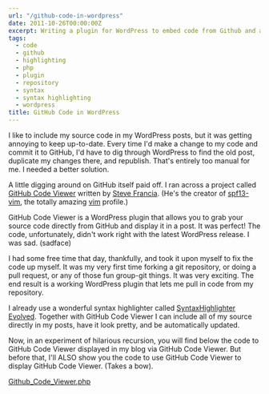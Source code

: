 ```yaml
---
url: "/github-code-in-wordpress"
date: 2011-10-26T00:00:00Z
excerpt: Writing a plugin for WordPress to embed code from Github and automatically highlight syntax.
tags:
  - code
  - github
  - highlighting
  - php
  - plugin
  - repository
  - syntax
  - syntax highlighting
  - wordpress
title: GitHub Code in WordPress
---
```


I like to include my source code in my WordPress posts, but it was
getting annoying to keep up-to-date. Every time I'd make a change to my
code and commit it to GitHub, I'd have to dig through WordPress to find
the old post, duplicate my changes there, and republish. That's entirely
too manual for me. I needed a better solution.

A little digging around on GitHub itself paid off. I ran across a
project called [GitHub Code Viewer][] written by [Steve Francia][].
(He's the creator of [spf13-vim][], the totally amazing [vim][]
profile.)

GitHub Code Viewer is a WordPress plugin that allows you to grab your
source code directly from GitHub and display it in a post. It was
perfect! The code, unfortunately, didn't work right with the latest
WordPress release. I was sad. (sadface)

I had some free time that day, thankfully, and took it upon myself to
fix the code up myself. It was my very first time forking a git
repository, or doing a pull request, or any of those fun group-git
things. It was very exciting. The end result is a working WordPress
plugin that lets me pull in code from my repository.

I already use a wonderful syntax highlighter called [SyntaxHighlighter
Evolved][]. Together with GitHub Code Viewer I can include all of my
source directly in my posts, have it look pretty, and be automatically
updated.

Now, in an experiment of hilarious recursion, you will find below the
code to GitHub Code Viewer displayed in my blog via GitHub Code Viewer.
But before that, I'll ALSO show you the code to use GitHub Code Viewer
to display GitHub Code Viewer. (Takes a bow).

[Github_Code_Viewer.php](//github.com/jamestomasino/wp_GitHub_Code_Viewer/blob/master/GitHub_Code_Viewer.php)

  [GitHub Code Viewer]: //github.com/spf13/wp_GitHub_Code_Viewer
  [Steve Francia]: //spf13.com/
  [spf13-vim]: //github.com/spf13/spf13-vim
  [vim]: //www.vim.org
  [SyntaxHighlighter Evolved]: //wordpress.org/extend/plugins/syntaxhighlighter/
